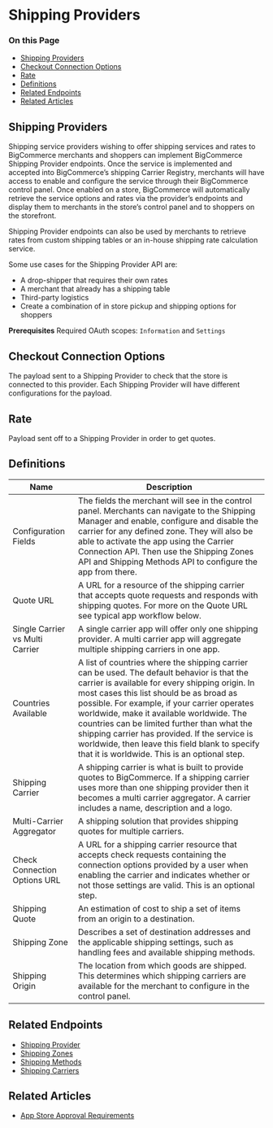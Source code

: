 # Shipping Providers

<div class="otp" id="no-index">

### On this Page	
- [Shipping Providers](#shipping-providers)
- [Checkout Connection Options](#checkout-connection-options)
- [Rate](#rate)
- [Definitions](#definitions)
- [Related Endpoints](#related-endpoints)
- [Related Articles](#related-articles)


</div>

## Shipping Providers

Shipping service providers wishing to offer shipping services and rates to BigCommerce merchants and shoppers can implement BigCommerce Shipping Provider endpoints. Once the service is implemented and accepted into BigCommerce’s shipping Carrier Registry, merchants will have access to enable and configure the service through their BigCommerce control panel. Once enabled on a store, BigCommerce will automatically retrieve the service options and rates via the provider’s endpoints and display them to merchants in the store’s control panel and to shoppers on the storefront.

Shipping Provider endpoints can also be used by merchants to retrieve rates from custom shipping tables or an in-house shipping rate calculation service.

Some use cases for the Shipping Provider API are:

* A drop-shipper that requires their own rates
* A merchant that already has a shipping table
* Third-party logistics
* Create a combination of in store pickup and shipping options for shoppers

**Prerequisites**
Required OAuth scopes: `Information` and `Settings`

## Checkout Connection Options
The payload sent to a Shipping Provider to check that the store is connected to this provider. Each Shipping Provider will have different configurations for the payload.

## Rate
Payload sent off to a Shipping Provider in order to get quotes.

## Definitions

| Name | Description |
| -- | -- |
| Configuration Fields | The fields the merchant will see in the control panel. Merchants can navigate to the Shipping Manager and enable, configure and disable the carrier for any defined zone. They will also be able to activate the app using the Carrier Connection API. Then use the Shipping Zones API and Shipping Methods API to configure the app from there. |
| Quote URL | A URL for a resource of the shipping carrier that accepts quote requests and responds with shipping quotes. For more on the Quote URL see typical app workflow below.|
| Single Carrier vs Multi Carrier | A single carrier app will offer only one shipping provider. A multi carrier app will aggregate multiple shipping carriers in one app.|
| Countries Available | A list of countries where the shipping carrier can be used. The default behavior is that the carrier is available for every shipping origin. In most cases this list should be as broad as possible. For example, if your carrier operates worldwide, make it available worldwide. The countries can be limited further than what the shipping carrier has provided. If the service is worldwide, then leave this field blank to specify that it is worldwide. This is an optional step. |
| Shipping Carrier |  A shipping carrier is what is built to provide quotes to BigCommerce. If a shipping carrier uses more than one shipping provider then it becomes a multi carrier aggregator. A carrier includes a name, description and a logo. |
| Multi-Carrier Aggregator | A shipping solution that provides shipping quotes for multiple carriers.|
| Check Connection Options URL | A URL for a shipping carrier resource that accepts check requests containing the connection options provided by a user when enabling the carrier and indicates whether or not those settings are valid. This is an optional step. |
| Shipping Quote | An estimation of cost to ship a set of items from an origin to a destination. |
| Shipping Zone | Describes a set of destination addresses and the applicable shipping settings, such as handling fees and available shipping methods.|
| Shipping Origin | The location from which goods are shipped. This determines which shipping carriers are available for the merchant to configure in the control panel. |


## Related Endpoints
- [Shipping Provider](/api-reference/store-management/shipping-provider-api)
- [Shipping Zones](/api-reference/store-management/shipping-api/shipping-zones)
- [Shipping Methods](/api-reference/store-management/shipping-api/shipping-method)
- [Shipping Carriers](/api-reference/store-management/shipping-api/shipping-carrier)

## Related Articles
- [App Store Approval Requirements](https://developer.bigcommerce.com/api-docs/partner/app-store-approval-requirements)


